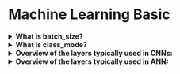 # Machine Learning Basic
<details>
  <summary><b> What is batch_size?</b></summary>
    - Batch size refers to the number of samples or data points that a machine learning algorithm uses in one iteration or training step. In other words, it determines how many examples are processed at once by the algorithm during training. For instance, if a dataset contains 1000 training examples, and the batch size is set to 32, the algorithm would take 32 examples at a time and update the weights of the model accordingly. The process of updating the weights after processing each batch of data is called stochastic gradient descent (SGD).The batch size can affect the accuracy and speed of the training process. A larger batch size can speed up the training process, but it can also cause the model to generalize poorly. A smaller batch size can lead to slower training times but may improve the accuracy of the model. Choosing the appropriate batch size is a trade-off between these factors and depends on the specific problem being addressed.
</details>

<details>
  <summary><b> What is class_mode?</b></summary>
    - <code>class_mode</code> is a parameter in Keras ImageDataGenerator class that determines how the labels are returned for the image dataset during training or testing.

There are different options available for class_mode:

  - <code>class_mode='categorical': </code> This mode is used for multi-class classification problems, where the labels are one-hot encoded vectors.
  - <code>class_mode='binary': </code> This mode is used for binary classification problems, where the labels are binary values (0 or 1).
  - <code>class_mode='sparse': </code> This mode is used for multi-class classification problems, where the labels are integers representing the class index.
  - <code>class_mode=None: </code> This mode is used when you do not have any labels for the images.

The choice of class_mode depends on the type of problem you are trying to solve and how your labels are encoded. It is important to choose the correct class_mode to ensure that your model is trained properly and can accurately predict the correct labels.
</details>


<details>
  <summary><b>Overview of the layers typically used in CNNs:</b></summary>
  Convolutional neural networks (CNNs) are a type of deep learning neural network that are specifically designed for processing images and other high-dimensional data. Here's an overview of the layers typically used in CNNs:

   - <b>Convolutional Layer:</b> This layer performs convolution operations on the input data using a set of filters to produce a set of feature maps. The filters are learned during training and can detect various types of features such as edges, corners, and textures.
   - <b>Activation Layer:</b> This layer applies an activation function to the output of the convolutional layer. Common activation functions used in CNNs include ReLU, sigmoid, and tanh.
   - <b>Pooling Layer:</b> This layer reduces the spatial dimensions of the feature maps produced by the convolutional layer by selecting the maximum or average value within small regions of the feature maps.
   - <b>Dropout Layer:</b> This layer randomly drops out a percentage of neurons in the previous layer during training to prevent overfitting.
   - <b>Flatten Layer:</b> This layer flattens the output of the previous layer into a 1D vector to be passed on to the fully connected layers.
   - <b>Fully Connected Layer:</b> This layer performs computations on the flattened output of the previous layer using a set of weights and biases to produce an output vector. This layer is similar to the fully connected layers used in traditional neural networks.
   - <b>Output Layer:</b> This layer produces the output of the network. The number of neurons in this layer depends on the type of problem being solved. For example, in a binary classification problem, there would be one output neuron, while in a multi-class classification problem, there would be multiple output neurons, one for each class.
</details>

<details>
  <summary><b>Overview of the layers typically used in ANN:</b></summary>
  Artificial neural networks (ANN) consist of multiple layers of interconnected neurons that process and transform input data to generate output. There are several types of layers that can be used in an ANN. Here is an overview of the most commonly used layers:

   - <b>Input Layer:</b> This layer is the first layer of the network and takes in the input data. It does not perform any computation on the input data, but rather passes it on to the next layer.
   
   - <b>Hidden Layer:</b> These are the layers in between the input and output layers. They perform computations on the input data by applying a set of weights and biases to the inputs and passing the result through an activation function. The number of hidden layers and the number of neurons in each layer are determined by the complexity of the problem being solved.
   
   - <b>Ouptput Layer:</b> This layer produces the output of the network. The number of neurons in the output layer depends on the type of problem being solved. For example, in a binary classification problem, there would be one output neuron, while in a multi-class classification problem, there would be multiple output neurons, one for each class.
   
   - <b>Fully Connected Layer:</b> A fully connected layer is a type of hidden layer where each neuron is connected to every neuron in the previous layer. This layer is used to learn complex relationships between inputs and outputs.
   
   - <b>Recurrent Layer:</b> A recurrent layer is a type of layer used in recurrent neural networks (RNNs) that allows the network to process sequences of data by retaining information about previous inputs. This layer is commonly used in natural language processing and speech recognition tasks.
   
   - <b>Fully Connected Layer:</b> This layer performs computations on the flattened output of the previous layer using a set of weights and biases to produce an output vector. This layer is similar to the fully connected layers used in traditional neural networks.
   - <b>Convolutional Layer:</b> A convolutional layer is a type of layer used in convolutional neural networks (CNNs) that applies a set of filters to the input data to extract features from it. This layer is commonly used in image and video processing tasks.
   
   - <b>Dropout Layer:</b> A dropout layer is a regularization technique that randomly drops out a percentage of neurons in the previous layer during training. This helps prevent overfitting and improves the generalization of the model.
</details>

